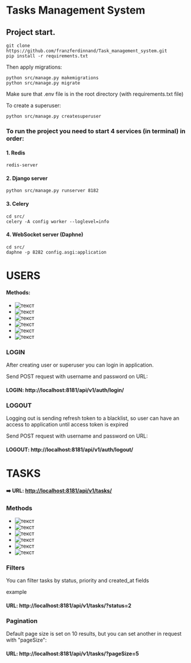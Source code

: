 # Tasks Management System

## Project start.

````
git clone https://github.com/franzferdinnand/Task_management_system.git
pip install -r requirements.txt
````
Then apply migrations:
```
python src/manage.py makemigrations
python src/manage.py migrate
```

Make sure that .env file is in the root directory (with requirements.txt file)

To create a superuser:

```
python src/manage.py createsuperuser
```
### To run the project you need to start 4 services (in terminal) in order:

#### 1. Redis
```
redis-server
```
#### 2. Django server
```
python src/manage.py runserver 8182
```
#### 3. Celery
```
cd src/
celery -A config worker --loglevel=info
```
#### 4. WebSocket server (Daphne)
```
cd src/
daphne -p 8282 config.asgi:application
```

# USERS
#### Methods:
- ![текст](https://img.shields.io/badge/GET-%2390EE90)
- ![текст](https://img.shields.io/badge/GET/{id}-%2390EE90)
- ![текст](https://img.shields.io/badge/POST-%23FFFF00)
- ![текст](https://img.shields.io/badge/PUT-%230000FF)
- ![текст](https://img.shields.io/badge/PATCH-%23DDA0DD)
- ![текст](https://img.shields.io/badge/DELETE-%23FF0000)

### LOGIN

After creating user or superuser you can login in application.

Send POST request with username and password on URL:

#### **LOGIN**: http://localhost:8181/api/v1/auth/login/

### LOGOUT

Logging out is sending refresh token to a blacklist, so user can have an access to application until access token is expired

Send POST request with username and password on URL:

#### **LOGOUT**: http://localhost:8181/api/v1/auth/logout/


# TASKS

#### ➡️ **URL**: [http://localhost:8181/api/v1/tasks/](http://localhost:8181/api/v1/administrators/)

### Methods


- ![текст](https://img.shields.io/badge/GET-%2390EE90)
- ![текст](https://img.shields.io/badge/GET/{id}-%2390EE90)
- ![текст](https://img.shields.io/badge/POST-%23FFFF00)
- ![текст](https://img.shields.io/badge/PUT-%230000FF)
- ![текст](https://img.shields.io/badge/PATCH-%23DDA0DD)
- ![текст](https://img.shields.io/badge/DELETE-%23FF0000)

### Filters
You can filter tasks by status, priority and created_at fields

example 

#### **URL**: http://localhost:8181/api/v1/tasks/?status=2

### Pagination

Default page size is set on 10 results, but you can set another in request with "pageSize":

#### **URL**: http://localhost:8181/api/v1/tasks/?pageSize=5


    
    
